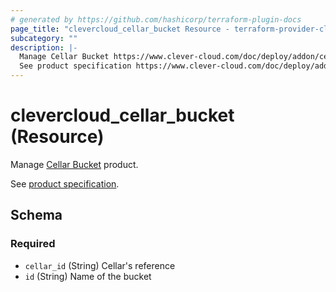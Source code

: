 ```yaml
---
# generated by https://github.com/hashicorp/terraform-plugin-docs
page_title: "clevercloud_cellar_bucket Resource - terraform-provider-clevercloud"
subcategory: ""
description: |-
  Manage Cellar Bucket https://www.clever-cloud.com/doc/deploy/addon/cellar/ product.
  See product specification https://www.clever-cloud.com/doc/deploy/addon/cellar/.
---
```


# clevercloud_cellar_bucket (Resource)

Manage [Cellar Bucket](https://www.clever-cloud.com/doc/deploy/addon/cellar/) product.

See [product specification](https://www.clever-cloud.com/doc/deploy/addon/cellar/).



<!-- schema generated by tfplugindocs -->
## Schema

### Required

- `cellar_id` (String) Cellar's reference
- `id` (String) Name of the bucket

